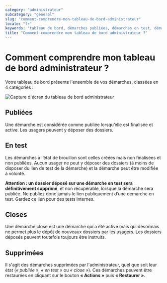 ```yaml
---
category: "administrateur"
subcategory: "general"
slug: "comment-comprendre-mon-tableau-de-bord-administrateur"
locale: "fr"
keywords: "tableau de bord, démarches publiées, démarches en test, démarches closes, démarches supprimées"
title: "Comment comprendre mon tableau de bord administrateur ?"
---
```


# Comment comprendre mon tableau de bord administrateur ?

Votre tableau de bord présente l'ensemble de vos démarches, classées en 4 catégories :

![Capture d'écran du tableau de bord administrateur](faq/administrateur-procedures-list-header.png)

## Publiées

Une démarche est considérée comme publiée lorsqu’elle est finalisée et active. Les usagers peuvent y déposer des dossiers.

## En test

Les démarches à l’état de brouillon sont celles créées mais non finalisées et non publiées. Aucun usager ne peut y déposer des dossiers (à moins de disposer du lien de test de la démarche) et la démarche peut être modifiée à volonté.

**Attention : un dossier déposé sur une démarche en test sera définitivement supprimé**, et non récupérable, lorsque la démarche sera publiée. Ne publiez donc jamais le lien publiquement d’une demarche en test. Gardez ce lien pour des tests internes.

## Closes

Une démarche close est une démarche qui a été active mais qui désormais ne permet plus le dépôt de nouveaux dossiers par les usagers. Les dossiers déposés peuvent toutefois toujours être instruits.

## Supprimées

Il s'agit des démarches supprimées par l'administrateur, quel que soit leur état (*« publiée »*, *« en test »* ou *« close »*). Ces démarches peuvent être restaurées en cliquant sur le bouton **« Actions »** puis **« Restaurer »**.
